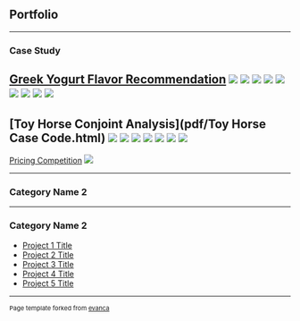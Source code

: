 ## Portfolio

---

### Case Study 

[Greek Yogurt Flavor Recommendation](pdf/Greek-Yogurt-Case-Code.html)
<img src="images/sales percentage of flavors of greek yogurt.png">
<img src="images/sales percentage of flavors of regular yogurt.png">
<img src="images/sales percentage of brand of greek yogurt.jpg">
<img src="images/sales percentage of brands of regular yogurt.jpg">
<img src="images/sales percentage of flavors of PVTLBL in greek yogurt.jpg">
<img src="images/sales percentage of flavors of PVTLBL in regular yogurt.jpg">
<img src="images/survey response 1.png">
<img src="images/survey response 2.png">
<img src="images/chi square test.png">
---




[Toy Horse Conjoint Analysis](pdf/Toy Horse Case Code.html)
<img src="images/optimal number of clusters1.png">
<img src="images/optimal number of clusters2.png">
<img src="images/k = 3.png">
<img src="images/cluster analysis.png">
<img src="images/gender and age.png">
<img src="images/market share1.png">
<img src="images/market share2.png">
---

[Pricing Competition](http://example.com/)
<img src="images/dummy_thumbnail.jpg?raw=true"/>

---

### Category Name 2



---

### Category Name 2

- [Project 1 Title](http://example.com/)
- [Project 2 Title](http://example.com/)
- [Project 3 Title](http://example.com/)
- [Project 4 Title](http://example.com/)
- [Project 5 Title](http://example.com/)




---
<p style="font-size:11px">Page template forked from <a href="https://github.com/evanca/quick-portfolio">evanca</a></p>
<!-- Remove above link if you don't want to attibute -->
